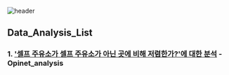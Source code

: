 ![header](https://capsule-render.vercel.app/api?type=waving&color=a4c3b2&height=200&section=header&text=Hello%20I'm%20Sujin&animation=twinkling&fontAlign=75&fontSize=50&fontColor=0d1b2a)

## Data_Analysis_List

### 1. ['셀프 주유소가 셀프 주유소가 아닌 곳에 비해 저렴한가?'에 대한 분석](opinet_analysis/opinet-analysis.ipynb) - Opinet_analysis
